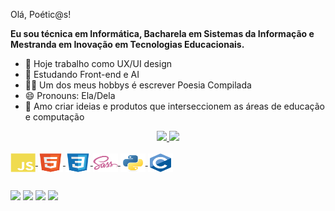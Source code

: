 Olá, Poétic@s!

<strong> Eu sou técnica em Informática, Bacharela em Sistemas da Informação e Mestranda em Inovação em Tecnologias Educacionais. </strong>

- 🎨 Hoje trabalho como UX/UI design
- 🌱 Estudando Front-end e AI 
- ✍🏼 Um dos meus hobbys é escrever Poesia Compilada
- 😄 Pronouns: Ela/Dela
- 🤩 Amo criar ideias e produtos que interseccionem as áreas de educação e computação

<div align="center">
  <a href="https://github.com/sorayaroberta">
  <img height="180em" src="https://github-readme-stats.vercel.app/api?username=sorayaroberta&show_icons=true&theme=midnight-purple&include_all_commits=true&count_private=true"/>
  <img height="180em" src="https://github-readme-stats.vercel.app/api/top-langs/?username=sorayaroberta&layout=compact&langs_count=7&theme=midnight-purple"/>
</div>
<div style="display: inline_block"><br>
  <img align="center" alt="Soraya-Js" height="30" width="40" src="https://raw.githubusercontent.com/devicons/devicon/master/icons/javascript/javascript-plain.svg">
  <img align="center" alt="Soraya-HTML" height="30" width="40" src="https://raw.githubusercontent.com/devicons/devicon/master/icons/html5/html5-original.svg">
  <img align="center" alt="Soraya-CSS" height="30" width="40" src="https://raw.githubusercontent.com/devicons/devicon/master/icons/css3/css3-original.svg">
  <img align="center" alt="Soraya-SASS" height="30" width="40" src="https://raw.githubusercontent.com/devicons/devicon/master/icons/sass/sass-original.svg">
  <img align="center" alt="Soraya-Python" height="30" width="40" src="https://raw.githubusercontent.com/devicons/devicon/master/icons/python/python-original.svg">
  <img align="center" alt="Soraya-C" height="30" width="40" src="https://raw.githubusercontent.com/devicons/devicon/master/icons/c/c-original.svg">
</div>
  
   ##
  
<div> 
  <a href="https://www.youtube.com/channel/UCvvi4pXDcoLG2izTfDaCDSQ" target="_blank"><img src="https://img.shields.io/badge/YouTube-FF0000?style=for-the-badge&logo=youtube&logoColor=white" target="_blank"></a>
  <a href="https://www.instagram.com/soraya_rbrt/" target="_blank"><img src="https://img.shields.io/badge/-Instagram-%23E4405F?style=for-the-badge&logo=instagram&logoColor=white" target="_blank"></a>
  <a href = "mailto:soraya.roberta.js@gmail.com"><img src="https://img.shields.io/badge/-Gmail-%23333?style=for-the-badge&logo=gmail&logoColor=white" target="_blank"></a>
  <a href="https://br.linkedin.com/in/professora-soraya-roberta-13ab1b102" target="_blank"><img src="https://img.shields.io/badge/-LinkedIn-%230077B5?style=for-the-badge&logo=linkedin&logoColor=white" target="_blank"></a> 
 
